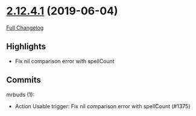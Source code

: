 # [2.12.4.1](https://github.com/WeakAuras/WeakAuras2/tree/2.12.4.1) (2019-06-04)

[Full Changelog](https://github.com/WeakAuras/WeakAuras2/compare/2.12.4...2.12.4.1)

## Highlights

 - Fix nil comparison error with spellCount 

## Commits

mrbuds (1):

- Action Usable trigger: Fix nil comparison error with spellCount (#1375)

